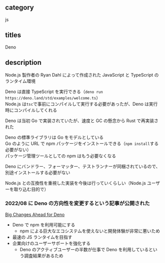 ## category

js

## titles

Deno

## description

Node.js 製作者の Ryan Dahl によって作成された JavaScript と TypeScript のランタイム環境

Deno は直接 TypeScript を実行できる（`deno run https://deno.land/std/examples/welcome.ts`）  
Node.js は`tsc`で事前にコンパイルして実行する必要があったが、Deno は実行時にコンパイルしてくれる

Deno は当初 Go で実装されていたが、速度と GC の懸念から Rust で再実装された

Deno の標準ライブラリは Go をモデルとしている  
Go のように URL で npm パッケージをインストールできる（`npm install`する必要がない）  
パッケージ管理ツールとしての npm はもう必要なくなる

Deno にバンドラー、フォーマッター、テストランナーが同梱されているので、別途インストールする必要がない

Node.js との互換性を重視した実装を今後は行っていくらしい（Node.js ユーザーを取り込む目的で）

### 2022/08 に Deno の方向性を変更するという記事が公開された

<a href="https://deno.com/blog/changes" target="_blank">Big Changes Ahead for Deno</a>

- Deno で npm を利用可能にする
  - npm による巨大なエコシステムを使えないと開発体験が非常に悪いため
- 最速の JS ランタイムを目指す
- 企業向けのユーザーサポートを強化する
  - Deno のアクティブユーザーの半数が仕事で Deno を利用しているという調査結果があるため
